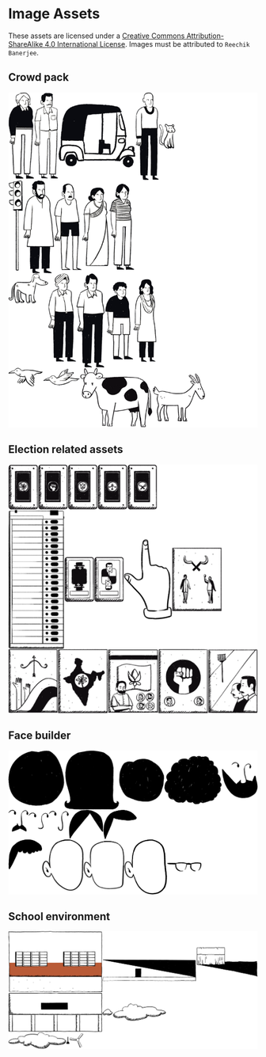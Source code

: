# Image Assets

These assets are licensed under a [Creative Commons Attribution-ShareAlike 4.0 International License](https://creativecommons.org/licenses/by-sa/4.0/). Images must be attributed to `Reechik Banerjee`.

## Crowd pack

![crowd](output/crowd-montage.png)

## Election related assets

![election-assets](output/election-assets-montage.png)

## Face builder

![face-builder](output/face-builder-montage.png)

## School environment

![school](output/school-montage.png)
